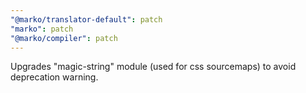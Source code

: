 ```yaml
---
"@marko/translator-default": patch
"marko": patch
"@marko/compiler": patch
---
```


Upgrades "magic-string" module (used for css sourcemaps) to avoid deprecation warning.
